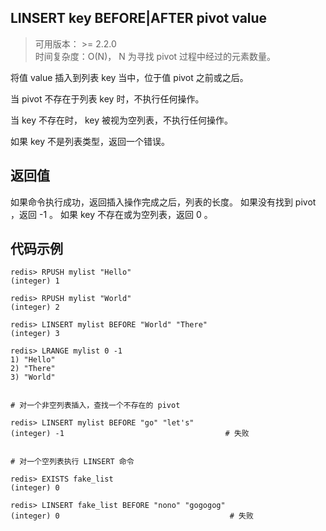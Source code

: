 ## LINSERT key BEFORE|AFTER pivot value
>可用版本： >= 2.2.0 <br/>
>时间复杂度：O(N)， N 为寻找 pivot 过程中经过的元素数量。

将值 value 插入到列表 key 当中，位于值 pivot 之前或之后。

当 pivot 不存在于列表 key 时，不执行任何操作。

当 key 不存在时， key 被视为空列表，不执行任何操作。

如果 key 不是列表类型，返回一个错误。


## 返回值

如果命令执行成功，返回插入操作完成之后，列表的长度。 如果没有找到 pivot ，返回 -1 。 如果 key 不存在或为空列表，返回 0 。

## 代码示例

```shell script
redis> RPUSH mylist "Hello"
(integer) 1

redis> RPUSH mylist "World"
(integer) 2

redis> LINSERT mylist BEFORE "World" "There"
(integer) 3

redis> LRANGE mylist 0 -1
1) "Hello"
2) "There"
3) "World"


# 对一个非空列表插入，查找一个不存在的 pivot

redis> LINSERT mylist BEFORE "go" "let's"
(integer) -1                                    # 失败


# 对一个空列表执行 LINSERT 命令

redis> EXISTS fake_list
(integer) 0

redis> LINSERT fake_list BEFORE "nono" "gogogog"
(integer) 0                                      # 失败
```